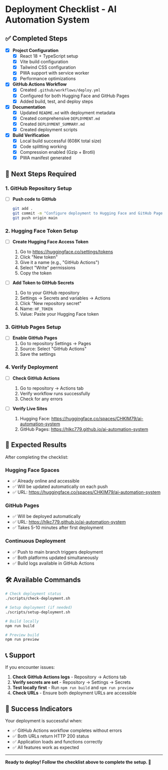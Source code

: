 # Deployment Checklist - AI Automation System

## ✅ Completed Steps

- [x] **Project Configuration**
  - [x] React 18 + TypeScript setup
  - [x] Vite build configuration
  - [x] Tailwind CSS configuration
  - [x] PWA support with service worker
  - [x] Performance optimizations

- [x] **GitHub Actions Workflow**
  - [x] Created `.github/workflows/deploy.yml`
  - [x] Configured for both Hugging Face and GitHub Pages
  - [x] Added build, test, and deploy steps

- [x] **Documentation**
  - [x] Updated `README.md` with deployment metadata
  - [x] Created comprehensive `DEPLOYMENT.md`
  - [x] Created `DEPLOYMENT_SUMMARY.md`
  - [x] Created deployment scripts

- [x] **Build Verification**
  - [x] Local build successful (608K total size)
  - [x] Code splitting working
  - [x] Compression enabled (Gzip + Brotli)
  - [x] PWA manifest generated

## 🔄 Next Steps Required

### 1. GitHub Repository Setup
- [ ] **Push code to GitHub**
  ```bash
  git add .
  git commit -m "Configure deployment to Hugging Face and GitHub Pages"
  git push origin main
  ```

### 2. Hugging Face Token Setup
- [ ] **Create Hugging Face Access Token**
  1. Go to https://huggingface.co/settings/tokens
  2. Click "New token"
  3. Give it a name (e.g., "GitHub Actions")
  4. Select "Write" permissions
  5. Copy the token

- [ ] **Add Token to GitHub Secrets**
  1. Go to your GitHub repository
  2. Settings → Secrets and variables → Actions
  3. Click "New repository secret"
  4. Name: `HF_TOKEN`
  5. Value: Paste your Hugging Face token

### 3. GitHub Pages Setup
- [ ] **Enable GitHub Pages**
  1. Go to repository Settings → Pages
  2. Source: Select "GitHub Actions"
  3. Save the settings

### 4. Verify Deployment
- [ ] **Check GitHub Actions**
  1. Go to repository → Actions tab
  2. Verify workflow runs successfully
  3. Check for any errors

- [ ] **Verify Live Sites**
  1. Hugging Face: https://huggingface.co/spaces/CHKIM79/ai-automation-system
  2. GitHub Pages: https://hlkc779.github.io/ai-automation-system

## 🎯 Expected Results

After completing the checklist:

### Hugging Face Spaces
- ✅ Already online and accessible
- ✅ Will be updated automatically on each push
- ✅ URL: https://huggingface.co/spaces/CHKIM79/ai-automation-system

### GitHub Pages
- ✅ Will be deployed automatically
- ✅ URL: https://hlkc779.github.io/ai-automation-system
- ✅ Takes 5-10 minutes after first deployment

### Continuous Deployment
- ✅ Push to main branch triggers deployment
- ✅ Both platforms updated simultaneously
- ✅ Build logs available in GitHub Actions

## 🛠️ Available Commands

```bash
# Check deployment status
./scripts/check-deployment.sh

# Setup deployment (if needed)
./scripts/setup-deployment.sh

# Build locally
npm run build

# Preview build
npm run preview
```

## 📞 Support

If you encounter issues:

1. **Check GitHub Actions logs** - Repository → Actions tab
2. **Verify secrets are set** - Repository → Settings → Secrets
3. **Test locally first** - Run `npm run build` and `npm run preview`
4. **Check URLs** - Ensure both deployment URLs are accessible

## 🎉 Success Indicators

Your deployment is successful when:
- ✅ GitHub Actions workflow completes without errors
- ✅ Both URLs return HTTP 200 status
- ✅ Application loads and functions correctly
- ✅ All features work as expected

---

**Ready to deploy! Follow the checklist above to complete the setup. 🚀**